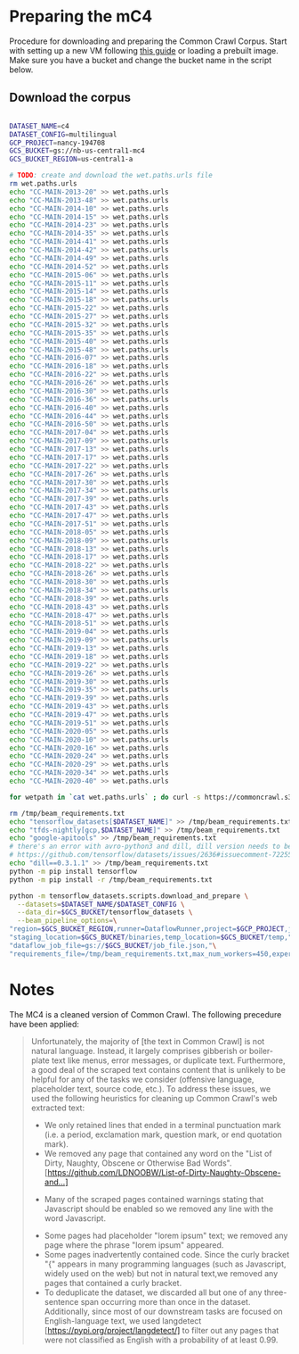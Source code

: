 # Preparing the mC4
Procedure for downloading and preparing the Common Crawl Corpus. Start with setting up a new VM following [this guide](https://github.com/NBAiLab/notram/blob/master/set_up_vm.md) or loading a prebuilt image. Make sure you have a bucket and change the bucket name in the script below. 


## Download the corpus
```bash

DATASET_NAME=c4
DATASET_CONFIG=multilingual
GCP_PROJECT=nancy-194708
GCS_BUCKET=gs://nb-us-central1-mc4
GCS_BUCKET_REGION=us-central1-a

# TODO: create and download the wet.paths.urls file
rm wet.paths.urls
echo "CC-MAIN-2013-20" >> wet.paths.urls
echo "CC-MAIN-2013-48" >> wet.paths.urls
echo "CC-MAIN-2014-10" >> wet.paths.urls
echo "CC-MAIN-2014-15" >> wet.paths.urls
echo "CC-MAIN-2014-23" >> wet.paths.urls
echo "CC-MAIN-2014-35" >> wet.paths.urls
echo "CC-MAIN-2014-41" >> wet.paths.urls
echo "CC-MAIN-2014-42" >> wet.paths.urls
echo "CC-MAIN-2014-49" >> wet.paths.urls
echo "CC-MAIN-2014-52" >> wet.paths.urls
echo "CC-MAIN-2015-06" >> wet.paths.urls
echo "CC-MAIN-2015-11" >> wet.paths.urls
echo "CC-MAIN-2015-14" >> wet.paths.urls
echo "CC-MAIN-2015-18" >> wet.paths.urls
echo "CC-MAIN-2015-22" >> wet.paths.urls
echo "CC-MAIN-2015-27" >> wet.paths.urls
echo "CC-MAIN-2015-32" >> wet.paths.urls
echo "CC-MAIN-2015-35" >> wet.paths.urls
echo "CC-MAIN-2015-40" >> wet.paths.urls
echo "CC-MAIN-2015-48" >> wet.paths.urls
echo "CC-MAIN-2016-07" >> wet.paths.urls
echo "CC-MAIN-2016-18" >> wet.paths.urls
echo "CC-MAIN-2016-22" >> wet.paths.urls
echo "CC-MAIN-2016-26" >> wet.paths.urls
echo "CC-MAIN-2016-30" >> wet.paths.urls
echo "CC-MAIN-2016-36" >> wet.paths.urls
echo "CC-MAIN-2016-40" >> wet.paths.urls
echo "CC-MAIN-2016-44" >> wet.paths.urls
echo "CC-MAIN-2016-50" >> wet.paths.urls
echo "CC-MAIN-2017-04" >> wet.paths.urls
echo "CC-MAIN-2017-09" >> wet.paths.urls
echo "CC-MAIN-2017-13" >> wet.paths.urls
echo "CC-MAIN-2017-17" >> wet.paths.urls
echo "CC-MAIN-2017-22" >> wet.paths.urls
echo "CC-MAIN-2017-26" >> wet.paths.urls
echo "CC-MAIN-2017-30" >> wet.paths.urls
echo "CC-MAIN-2017-34" >> wet.paths.urls
echo "CC-MAIN-2017-39" >> wet.paths.urls
echo "CC-MAIN-2017-43" >> wet.paths.urls
echo "CC-MAIN-2017-47" >> wet.paths.urls
echo "CC-MAIN-2017-51" >> wet.paths.urls
echo "CC-MAIN-2018-05" >> wet.paths.urls
echo "CC-MAIN-2018-09" >> wet.paths.urls
echo "CC-MAIN-2018-13" >> wet.paths.urls
echo "CC-MAIN-2018-17" >> wet.paths.urls
echo "CC-MAIN-2018-22" >> wet.paths.urls
echo "CC-MAIN-2018-26" >> wet.paths.urls
echo "CC-MAIN-2018-30" >> wet.paths.urls
echo "CC-MAIN-2018-34" >> wet.paths.urls
echo "CC-MAIN-2018-39" >> wet.paths.urls
echo "CC-MAIN-2018-43" >> wet.paths.urls
echo "CC-MAIN-2018-47" >> wet.paths.urls
echo "CC-MAIN-2018-51" >> wet.paths.urls
echo "CC-MAIN-2019-04" >> wet.paths.urls
echo "CC-MAIN-2019-09" >> wet.paths.urls
echo "CC-MAIN-2019-13" >> wet.paths.urls
echo "CC-MAIN-2019-18" >> wet.paths.urls
echo "CC-MAIN-2019-22" >> wet.paths.urls
echo "CC-MAIN-2019-26" >> wet.paths.urls
echo "CC-MAIN-2019-30" >> wet.paths.urls
echo "CC-MAIN-2019-35" >> wet.paths.urls
echo "CC-MAIN-2019-39" >> wet.paths.urls
echo "CC-MAIN-2019-43" >> wet.paths.urls
echo "CC-MAIN-2019-47" >> wet.paths.urls
echo "CC-MAIN-2019-51" >> wet.paths.urls
echo "CC-MAIN-2020-05" >> wet.paths.urls
echo "CC-MAIN-2020-10" >> wet.paths.urls
echo "CC-MAIN-2020-16" >> wet.paths.urls
echo "CC-MAIN-2020-24" >> wet.paths.urls
echo "CC-MAIN-2020-29" >> wet.paths.urls
echo "CC-MAIN-2020-34" >> wet.paths.urls
echo "CC-MAIN-2020-40" >> wet.paths.urls

for wetpath in `cat wet.paths.urls` ; do curl -s https://commoncrawl.s3.amazonaws.com/crawl-data/$wetpath/wet.paths.gz | gunzip | pv --name $wetpath --bytes | gsutil -q cp - "$GCS_BUCKET/tensorflow_datasets/downloads/manual/crawl-data/$wetpath/web.paths" ; done

rm /tmp/beam_requirements.txt
echo "tensorflow_datasets[$DATASET_NAME]" >> /tmp/beam_requirements.txt
echo "tfds-nightly[gcp,$DATASET_NAME]" >> /tmp/beam_requirements.txt
echo "google-apitools" >> /tmp/beam_requirements.txt
# there's an error with avro-python3 and dill, dill version needs to be fixed
# https://github.com/tensorflow/datasets/issues/2636#issuecomment-722551597
echo "dill==0.3.1.1" >> /tmp/beam_requirements.txt
python -m pip install tensorflow
python -m pip install -r /tmp/beam_requirements.txt

python -m tensorflow_datasets.scripts.download_and_prepare \
  --datasets=$DATASET_NAME/$DATASET_CONFIG \
  --data_dir=$GCS_BUCKET/tensorflow_datasets \
  --beam_pipeline_options=\
"region=$GCS_BUCKET_REGION,runner=DataflowRunner,project=$GCP_PROJECT,job_name=$DATASET_NAME-gen,"\
"staging_location=$GCS_BUCKET/binaries,temp_location=$GCS_BUCKET/temp,"\
"dataflow_job_file=gs://$GCS_BUCKET/job_file.json,"\
"requirements_file=/tmp/beam_requirements.txt,max_num_workers=450,experiments=shuffle_mode=service" 2>&1 | tee nb-mc4.log
```

# Notes
The MC4 is a cleaned version of Common Crawl. The following precedure have been applied:

> Unfortunately, the majority of [the text in Common Crawl] is not natural language. Instead, it largely comprises gibberish or boiler-plate text like menus, error messages, or duplicate text. Furthermore, a good deal of the scraped text contains content that is unlikely to be helpful for any of the tasks we consider (offensive language, placeholder text, source code, etc.). To address these issues, we used the following heuristics for cleaning up Common Crawl's web extracted text:
> - We only retained lines that ended in a terminal punctuation mark (i.e. a period, exclamation mark, question mark, or end quotation mark).
> - We removed any page that contained any word on the "List of Dirty, Naughty, Obscene or Otherwise Bad Words". [https://github.com/LDNOOBW/List-of-Dirty-Naughty-Obscene-and...]
> * Many of the scraped pages contained warnings stating that Javascript should be enabled so we removed any line with the word Javascript.
> - Some pages had placeholder "lorem ipsum" text; we removed any page where the phrase "lorem ipsum" appeared.
>- Some pages inadvertently contained code. Since the curly bracket "{" appears in many programming languages (such as Javascript, widely used on the web) but not in natural text,we removed any pages that contained a curly bracket.
> - To deduplicate the dataset, we discarded all but one of any three-sentence span occurring more than once in the dataset.
Additionally, since most of our downstream tasks are focused on English-language text, we used langdetect [https://pypi.org/project/langdetect/] to filter out any pages that were not classified as English with a probability of at least 0.99. 
